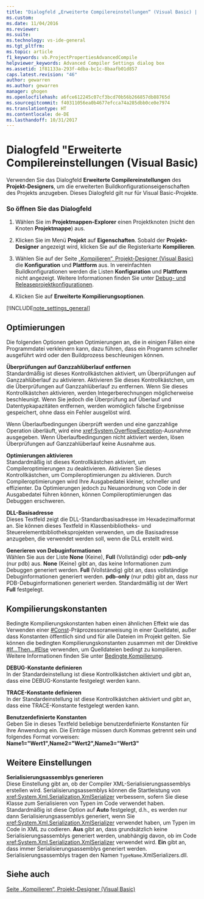 ```yaml
---
title: "Dialogfeld „Erweiterte Compilereinstellungen“ (Visual Basic) | Microsoft-Dokumentation"
ms.custom: 
ms.date: 11/04/2016
ms.reviewer: 
ms.suite: 
ms.technology: vs-ide-general
ms.tgt_pltfrm: 
ms.topic: article
f1_keywords: vb.ProjectPropertiesAdvancedCompile
helpviewer_keywords: Advanced Compiler Settings dialog box
ms.assetid: 1f81133a-293f-4dba-bc1c-8baafb01d857
caps.latest.revision: "46"
author: gewarren
ms.author: gewarren
manager: ghogen
ms.openlocfilehash: a6fce612245c07cf3bcd70b56b266857db88765d
ms.sourcegitcommit: f40311056ea0b4677efcca74a285dbb0ce0e7974
ms.translationtype: HT
ms.contentlocale: de-DE
ms.lasthandoff: 10/31/2017
---
```

# <a name="advanced-compiler-settings-dialog-box-visual-basic"></a>Dialogfeld "Erweiterte Compilereinstellungen (Visual Basic)
Verwenden Sie das Dialogfeld **Erweiterte Compilereinstellungen** des **Projekt-Designers**, um die erweiterten Buildkonfigurationseigenschaften des Projekts anzugeben. Dieses Dialogfeld gilt nur für Visual Basic-Projekte.  
  
### <a name="to-access-this-dialog-box"></a>So öffnen Sie das Dialogfeld  
  
1.  Wählen Sie im **Projektmappen-Explorer** einen Projektknoten (nicht den Knoten **Projektmappe**) aus.  
  
2.  Klicken Sie im Menü **Projekt** auf **Eigenschaften**. Sobald der **Projekt-Designer** angezeigt wird, klicken Sie auf die Registerkarte **Kompilieren**.  
  
3.  Wählen Sie auf der Seite [„Kompilieren“, Projekt-Designer (Visual Basic)](../../ide/reference/compile-page-project-designer-visual-basic.md) die **Konfiguration** und **Plattform** aus. In vereinfachten Buildkonfigurationen werden die Listen **Konfiguration** und **Plattform** nicht angezeigt. Weitere Informationen finden Sie unter [Debug- und Releaseprojektkonfigurationen](http://msdn.microsoft.com/en-us/0440b300-0614-4511-901a-105b771b236e).  
  
4.  Klicken Sie auf **Erweiterte Kompilierungsoptionen**.  
  
 [!INCLUDE[note_settings_general](../../data-tools/includes/note_settings_general_md.md)]  
  
## <a name="optimizations"></a>Optimierungen  
 Die folgenden Optionen geben Optimierungen an, die in einigen Fällen eine Programmdatei verkleinern kann, dazu führen, dass ein Programm schneller ausgeführt wird oder den Buildprozess beschleunigen können.  
  
 **Überprüfungen auf Ganzzahlüberlauf entfernen**  
 Standardmäßig ist dieses Kontrollkästchen aktiviert, um Überprüfungen auf Ganzzahlüberlauf zu aktivieren. Aktivieren Sie dieses Kontrollkästchen, um die Überprüfungen auf Ganzzahlüberlauf zu entfernen. Wenn Sie dieses Kontrollkästchen aktivieren, werden Integerberechnungen möglicherweise beschleunigt. Wenn Sie jedoch die Überprüfung auf Überlauf und Datentypkapazitäten entfernen, werden womöglich falsche Ergebnisse gespeichert, ohne dass ein Fehler ausgelöst wird.  
  
 Wenn Überlaufbedingungen überprüft werden und eine ganzzahlige Operation überläuft, wird eine <xref:System.OverflowException>-Ausnahme ausgegeben. Wenn Überlaufbedingungen nicht aktiviert werden, lösen Überprüfungen auf Ganzzahlüberlauf keine Ausnahme aus.  
  
 **Optimierungen aktivieren**  
 Standardmäßig ist dieses Kontrollkästchen aktiviert, um Compileroptimierungen zu deaktivieren. Aktivieren Sie dieses Kontrollkästchen, um Compileroptimierungen zu aktivieren. Durch Compileroptimierungen wird Ihre Ausgabedatei kleiner, schneller und effizienter. Da Optimierungen jedoch zu Neuanordnung von Code in der Ausgabedatei führen können, können Compileroptimierungen das Debuggen erschweren.  
  
 **DLL-Basisadresse**  
 Dieses Textfeld zeigt die DLL-Standardbasisadresse im Hexadezimalformat an. Sie können dieses Textfeld in Klassenbibliotheks- und Steuerelementbibliotheksprojekten verwenden, um die Basisadresse anzugeben, die verwendet werden soll, wenn die DLL erstellt wird.  
  
 **Generieren von Debuginformationen**  
 Wählen Sie aus der Liste **None** (Keine), **Full** (Vollständig) oder **pdb-only** (nur pdb) aus. **None** (Keine) gibt an, das keine Informationen zum Debuggen generiert werden. **Full** (Vollständig) gibt an, dass vollständige Debuginformationen generiert werden. **pdb-only** (nur pdb) gibt an, dass nur PDB-Debuginformationen generiert werden. Standardmäßig ist der Wert **Full** festgelegt.  
  
## <a name="compilation-constants"></a>Kompilierungskonstanten  
 Bedingte Kompilierungskonstanten haben einen ähnlichen Effekt wie das Verwenden einer [#Const](/dotnet/visual-basic/language-reference/directives/const-directive)-Präprozessoranweisung in einer Quelldatei, außer dass Konstanten öffentlich sind und für alle Dateien im Projekt gelten. Sie können die bedingten Kompilierungskonstanten zusammen mit der Direktive [#If...Then...#Else](/dotnet/visual-basic/language-reference/directives/if-then-else-directives) verwenden, um Quelldateien bedingt zu kompilieren. Weitere Informationen finden Sie unter [Bedingte Kompilierung](/dotnet/visual-basic/programming-guide/program-structure/conditional-compilation).  
  
 **DEBUG-Konstante definieren**  
 In der Standardeinstellung ist diese Kontrollkästchen aktiviert und gibt an, dass eine DEBUG-Konstante festgelegt werden kann.  
  
 **TRACE-Konstante definieren**  
 In der Standardeinstellung ist diese Kontrollkästchen aktiviert und gibt an, dass eine TRACE-Konstante festgelegt werden kann.  
  
 **Benutzerdefinierte Konstanten**  
 Geben Sie in dieses Textfeld beliebige benutzerdefinierte Konstanten für Ihre Anwendung ein. Die Einträge müssen durch Kommas getrennt sein und folgendes Format vorweisen: **Name1="Wert1",Name2="Wert2",Name3="Wert3"**  
  
## <a name="other-settings"></a>Weitere Einstellungen  
 **Serialisierungsassemblys generieren**  
 Diese Einstellung gibt an, ob der Compiler XML-Serialisierungsassemblys erstellen wird. Serialisierungsassemblys können die Startleistung von <xref:System.Xml.Serialization.XmlSerializer> verbessern, sofern Sie diese Klasse zum Serialisieren von Typen im Code verwendet haben. Standardmäßig ist diese Option auf **Auto** festgelegt, d.h., es werden nur dann Serialisierungsassemblys generiert, wenn Sie <xref:System.Xml.Serialization.XmlSerializer> verwendet haben, um Typen im Code in XML zu codieren. **Aus** gibt an, dass grundsätzlich keine Serialisierungsassemblys generiert werden, unabhängig davon, ob im Code <xref:System.Xml.Serialization.XmlSerializer> verwendet wird. **Ein** gibt an, dass immer Serialisierungsassemblys generiert werden. Serialisierungsassemblys tragen den Namen `TypeName`.XmlSerializers.dll.  
  
## <a name="see-also"></a>Siehe auch  
 [Seite „Kompilieren“, Projekt-Designer (Visual Basic)](../../ide/reference/compile-page-project-designer-visual-basic.md)